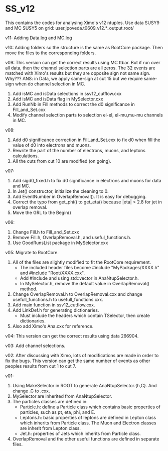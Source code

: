 # SS_v12
This contains the codes for analysing Ximo's v12 ntuples.
Use data SUSY9 and MC SUSY5 on grid: user.jpoveda.t0609_v12.*_output.root/

v11:
Adding Data.log and MC.log

v10:
Adding folders so the structure is the same as RootCore package. Then move the files to the corresponding folders.

v09:
This version can get the correct results using MC ttbar. But if run over all data, then the channel selection parts are all zeros.
The 32 events are matched with Ximo's results but they are opposite sign not same sign. Why???
ANS: in Data, we apply same-sign at cut 15 but we require same-sign when do channel selection in MC.
1. Add isMC and isData selections in ssv12_cutflow.cxx
2. Add isMC and isData flag in MySelector.cxx
3. Add RunNb in Fill methods to correct the d0 significance in Fill_and_Set.cxx
4. Modify channel selection parts to selection el-el, el-mu,mu-mu channels in MC.

v08:
1. Add d0 significance correction in Fill_and_Set.cxx to fix d0 when fill the value of d0 into electrons and muons.
2. Rewrite the part of the number of electrons, muons, and leptons calculations.
3. All the cuts from cut 10 are modified (on going).

v07:
1. Add sigd0_fixed.h to fix d0 significance in electrons and muons for data and MC.
2. In Jet() constructor, initialize the cleaning to 0.
3. Add EventNumber in OverlapRemoval(). It is easy for debugging.
4. Correct the typo from get_phi() to get_eta() because |eta| < 2.8 for jet in overlap removal.
5. Move the GRL to the Begin()

v06:
1. Change Fill.h to Fill_and_Set.cxx
2. Remove Fill.h, OverlapRemoval.h, and useful_functions.h.
3. Use GoodRunsList package in MySelector.cxx

v05:
Migrate to RootCore. 
1. All of the files are slightly modified to fit the RootCore requirement.
   - The included header files become #include "MyPackages/XXXX.h" and #include "Root/XXXX.cxx".
   - Add #include <vector> and using std::vector in AnaNtupSelector.h.
   - In MySelector.h, remove the default value in OverlapRemoval() method.
2. Change OverlapRemoval.h to OverlapRemoval.cxx and change usefull_functions.h to usefull_functions.cxx.
3. Add main function in ssv12_cutflow.cxx.
4. Add LinkDef.h for generating dictionaries.
   - Must include the headers which contain TSelector, then create dictionaries.
5. Also add Ximo's Ana.cxx for reference.

v04:
This version can get the correct results using data 266904.

v03:
Add channel selections.

v02:
After discussing with Ximo, lots of modifications are made in order to fix the bugs. This version can get the same number of events as other peoples results from cut 1 to cut 7.

v01:
1. Using MakeSelector in ROOT to generate AnaNtupSelector.{h,C}. And change .C to .cxx.
2. MySelector are inherited from AnaNtupSelector.
3. The particles classes are defined in:
   - Particle.h: define a Particle class which contains basic properties of particles, such as pt, eta, phi, and E.
   - Leptons.h: basic properties of leptons are defined in Lepton class which inherits from Particle class. The Muon and Electron classes are inherit from Lepton class.
   - Jet.h: properties of Jets which inherits from Particle class.
4. OverlapRemoval and the other useful functions are defined in separate files.

